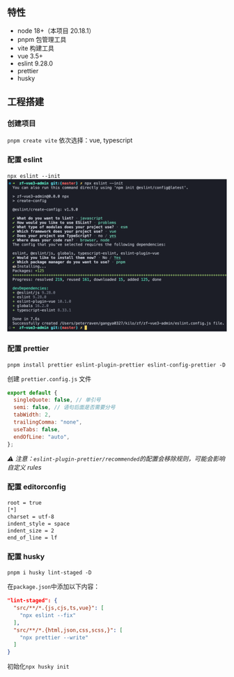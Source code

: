 ## 特性
- node 18+（本项目 20.18.1）
- pnpm 包管理工具
- vite 构建工具
- vue 3.5+
- eslint 9.28.0
- prettier
- husky

## 工程搭建

### 创建项目

`pnpm create vite`
依次选择：vue, typescript

### 配置 eslint

`npx eslint --init`
![alt text](./readme/eslint.png)

### 配置 prettier

`pnpm install prettier eslint-plugin-prettier eslint-config-prettier -D`

创建 `prettier.config.js` 文件

```js
export default {
  singleQuote: false, // 单引号
  semi: false, // 语句后面是否需要分号
  tabWidth: 2,
  trailingComma: "none",
  useTabs: false,
  endOfLine: "auto",
};
```

*⚠️ 注意：`eslint-plugin-prettier/recommended`的配置会移除规则，可能会影响自定义 rules*

### 配置 editorconfig

```
root = true
[*]
charset = utf-8
indent_style = space
indent_size = 2
end_of_line = lf
```

### 配置 husky
`pnpm i husky lint-staged -D`

在`package.json`中添加以下内容：
```json
"lint-staged": {
  "src/**/*.{js,cjs,ts,vue}": [
    "npx eslint --fix"
  ],
  "src/**/*.{html,json,css,scss,}": [
    "npx prettier --write"
  ]
}
```
初始化`npx husky init`